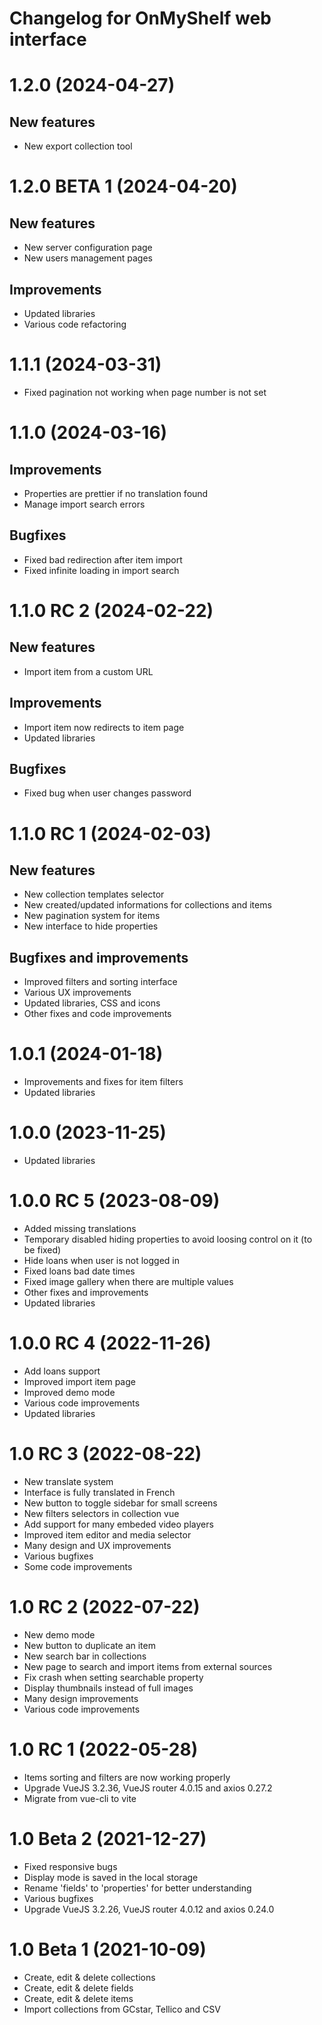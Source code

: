 # Changelog for OnMyShelf web interface

# 1.2.0 (2024-04-27)
## New features
- New export collection tool

# 1.2.0 BETA 1 (2024-04-20)
## New features
- New server configuration page
- New users management pages
## Improvements
- Updated libraries
- Various code refactoring

# 1.1.1 (2024-03-31)
- Fixed pagination not working when page number is not set

# 1.1.0 (2024-03-16)
## Improvements
- Properties are prettier if no translation found
- Manage import search errors
## Bugfixes
- Fixed bad redirection after item import
- Fixed infinite loading in import search

# 1.1.0 RC 2 (2024-02-22)
## New features
- Import item from a custom URL
## Improvements
- Import item now redirects to item page
- Updated libraries
## Bugfixes
- Fixed bug when user changes password

# 1.1.0 RC 1 (2024-02-03)
## New features
- New collection templates selector
- New created/updated informations for collections and items
- New pagination system for items
- New interface to hide properties
## Bugfixes and improvements
- Improved filters and sorting interface
- Various UX improvements
- Updated libraries, CSS and icons
- Other fixes and code improvements

# 1.0.1 (2024-01-18)
- Improvements and fixes for item filters
- Updated libraries

# 1.0.0 (2023-11-25)
- Updated libraries

# 1.0.0 RC 5 (2023-08-09)
- Added missing translations
- Temporary disabled hiding properties to avoid loosing control on it (to be fixed)
- Hide loans when user is not logged in
- Fixed loans bad date times
- Fixed image gallery when there are multiple values
- Other fixes and improvements
- Updated libraries

# 1.0.0 RC 4 (2022-11-26)
- Add loans support
- Improved import item page
- Improved demo mode
- Various code improvements
- Updated libraries

# 1.0 RC 3 (2022-08-22)
- New translate system
- Interface is fully translated in French
- New button to toggle sidebar for small screens
- New filters selectors in collection vue
- Add support for many embeded video players
- Improved item editor and media selector
- Many design and UX improvements
- Various bugfixes
- Some code improvements

# 1.0 RC 2 (2022-07-22)
- New demo mode
- New button to duplicate an item
- New search bar in collections
- New page to search and import items from external sources
- Fix crash when setting searchable property
- Display thumbnails instead of full images
- Many design improvements
- Various code improvements

# 1.0 RC 1 (2022-05-28)
- Items sorting and filters are now working properly
- Upgrade VueJS 3.2.36, VueJS router 4.0.15 and axios 0.27.2
- Migrate from vue-cli to vite

# 1.0 Beta 2 (2021-12-27)
- Fixed responsive bugs
- Display mode is saved in the local storage
- Rename 'fields' to 'properties' for better understanding
- Various bugfixes
- Upgrade VueJS 3.2.26, VueJS router 4.0.12 and axios 0.24.0

# 1.0 Beta 1 (2021-10-09)
- Create, edit & delete collections
- Create, edit & delete fields
- Create, edit & delete items
- Import collections from GCstar, Tellico and CSV
